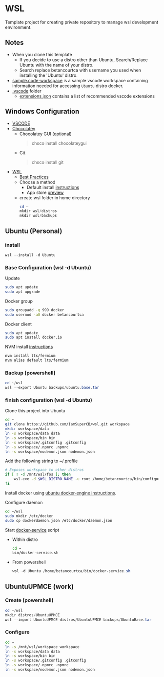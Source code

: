 # WSL

Template project for creating private repository to manage wsl development environment.

## Notes

- When you clone this template
  - If you decide to use a distro other than Ubuntu, Search/Replace Ubuntu with the name of your distro.
  - Search replace betancourtca with username you used when installing the 'Ubuntu' distro.
- [sample.code-workspace](sample.code-workspace) is a sample vscode workspace containing information needed for accessing `Ubuntu` distro docker.
- [.vscode](.vscode) folder
  - [extensions.json](.vscode/extensions.json) contains a list of recommended vscode extensions

## Windows Configuration

- [VSCODE](https://code.visualstudio.com/)
- [Chocolatey](https://chocolatey.org/)
  - Chocolatey GUI (optional)
    > choco install chocolateygui
  - Git
    > choco install git
- [WSL](https://docs.microsoft.com/en-us/windows/wsl/)
  - [Best Practices](https://docs.microsoft.com/en-us/windows/wsl/setup/environment#set-up-your-linux-username-and-password)
  - Choose a method
    - Default install [instructions](https://docs.microsoft.com/en-us/windows/wsl/install)
    - App store [preview](https://www.microsoft.com/store/productId/9P9TQF7MRM4R)
  - create wsl folder in home directory
    ```powershell
    cd ~
    mkdir wsl/distros
    mkdir wsl/backups
    ```

## Ubuntu (Personal)

### install

```powershell
wsl --install -d Ubuntu
```

### Base Configuration (wsl -d Ubuntu)

Update

```bash
sudo apt update
sudo apt upgrade
```

Docker group

```bash
sudo groupadd -g 999 docker
sudo usermod -aG docker betancourtca
```

Docker client

```bash
sudo apt update
sudo apt install docker.io
```

NVM install [instructions](https://github.com/nvm-sh/nvm#install--update-script)

```bash
nvm install lts/fermium
nvm alias default lts/fermium
```

### Backup (powershell)

```powershell
cd ~/wsl
wsl --export Ubuntu backups/ubuntu.base.tar
```

### finish configuration (wsl -d Ubuntu)

Clone this project into Ubuntu

```bash
cd ~
git clone https://github.com/IamSuperCB/wsl.git workspace
mkdir workspace/data
ln -s workspace/data data
ln -s workspace/bin bin
ln -s workspace/.gitconfig .gitconfig
ln -s workspace/.npmrc .npmrc
ln -s workspace/nodemon.json nodemon.json
```

Add the following string to ~/.profile

```bash
# Exposes workspace to other distros
if [ ! -d /mnt/wsl/fos ]; then
    wsl.exe -d $WSL_DISTRO_NAME -u root /home/betancourtca/bin/configure-for-secondary-wsl.sh
fi
```

Install docker using [ubuntu docker-engine instructions](https://docs.docker.com/engine/install/ubuntu/).

Configure daemon

```bash
cd ~/wsl
sudo mkdir /etc/docker
sudo cp dockerdaemon.json /etc/docker/daemon.json
```

Start [docker-service](bin/docker-service) script

- Within distro
  ```bash
  cd ~
  bin/docker-service.sh
  ```
- From powershell
  ```powershell
  wsl -d Ubuntu /home/betancourtca/bin/docker-service.sh
  ```

## UbuntuUPMCE (work)

### Create (powershell)

```powershell
cd ~/wsl
mkdir distros/UbuntuUPMCE
wsl --import UbuntuUPMCE distros/UbuntuUPMCE backups/UbuntuBase.tar
```

### Configure

```bash
cd ~
ln -s /mnt/wsl/workspace workspace
ln -s workspace/data data
ln -s workspace/bin bin
ln -s workspace/.gitconfig .gitconfig
ln -s workspace/.npmrc .npmrc
ln -s workspace/nodemon.json nodemon.json
```
